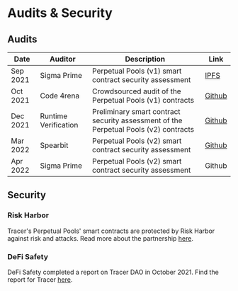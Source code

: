 # Audits & Security

## Audits

| Date     | Auditor              | Description                                                                           | Link                                                                                                                                             |
| -------- | -------------------- | ------------------------------------------------------------------------------------- | ------------------------------------------------------------------------------------------------------------------------------------------------ |
| Sep 2021 | Sigma Prime          | Perpetual Pools (v1) smart contract security assessment                               | [IPFS](https://ipfs.io/ipfs/QmTGAU4mF4P9TFPjSBw5gwUydzF3XX1BfRdX68RnsYjvDs)                                                                      |
| Oct 2021 | Code 4rena           | Crowdsourced audit of the Perpetual Pools (v1) contracts                              | [Github](https://github.com/code-423n4/2021-10-tracer-findings)                                                                                  |
| Dec 2021 | Runtime Verification | Preliminary smart contract security assessment of the Perpetual Pools (v2) contracts  | [Github](https://github.com/mycelium-ethereum/perpetual-pools-contracts-v2-spearbit/blob/pools-v2/Tracer\_Security\_Audit\_Report\_DRAFT\_2.pdf) |
| Mar 2022 | Spearbit             | Perpetual Pools (v2) smart contract security assessment                               | [Github](https://github.com/tracer-protocol/perpetual-pools-contracts/blob/pools-v2/audits/2022\_march\_spearbit/draft.pdf)                      |
| Apr 2022 | Sigma Prime          | Perpetual Pools (v2) smart contract security assessment                               | Github                                                                                                                                           |

## Security

### Risk Harbor

Tracer's Perpetual Pools' smart contracts are protected by Risk Harbor against risk and attacks. Read more about the partnership [here](https://tracer.finance/radar/risk-harbor/).

### DeFi Safety

DeFi Safety completed a report on Tracer DAO in October 2021. Find the report for Tracer [here](https://www.defisafety.com/pqrs/119).
